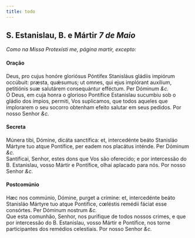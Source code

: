 ```yaml
---
title: todo
---
```

<h2 class="text-center">S. Estanislau, B. e Mártir <em>7 de Maio</em></h2>

<em>Como na Missa Protexísti me, página martir, excepto:</em>

<h4 class="text-center">Oração</h4>
<div class="container-fluid">
<div class="row">
<div class="dropcap text-justify">
Deus, pro cujus honóre gloriósus Póntifex Stanisláus gládiis impiórum occúbuit: præsta, quǽsumus; ut omnes, qui ejus implórant auxílium, petitiónis suæ salutárem consequántur efféctum. Per Dóminum <em>&c.</em>
</div>
<div class="dropcap text-justify">
Ó Deus, em cuja honra o glorioso Pontífice Estanislau sucumbiu sob o gládio dos ímpios, permiti, Vos suplicamos, que todos aqueles que implorarem o seu socorro obtenham efeito salutar em seus pedidos. Por nosso Senhor <em>&c.</em>
</div>
</div>
</div>

<h4 class="text-center">Secreta</h4>
<div class="container-fluid">
<div class="row">
<div class="dropcap text-justify">
Múnera tibi, Dómine, dicáta sanctífica: et, intercedénte beáto Stanisláo Mártyre tuo atque Pontífice, per eadem nos placátus inténde. Per Dóminum <em>&c.</em>
</div>
<div class="dropcap text-justify">
Santificai, Senhor, estes dons que Vos são oferecido; e por intercessão do B. Estanislau, vosso Mártir e Pontífice, olhai aplacado para nós. Por nosso Senhor <em>&c.</em>
</div>
</div>
</div>

<h4 class="text-center">Postcomúnio</h4>
<div class="container-fluid">
<div class="row">
<div class="dropcap text-justify">
Hæc nos commúnio, Dómine, purget a crímine: et, intercedénte beáto Stanisláo Mártyre tuo atque Pontifice, cœléstis remédii fáciat esse consórtes. Per Dóminum nostrum <em>&c.</em>
</div>
<div class="dropcap text-justify">
Que esta comunhão, Senhor, nos purifique de todos nossos crimes, e que por intercessão do B. Estanislau, vosso Mártir e Pontífice, nos torne participantes dos remédios celestiais. Por nosso Senhor <em>&c.</em>
</div>
</div>
</div>